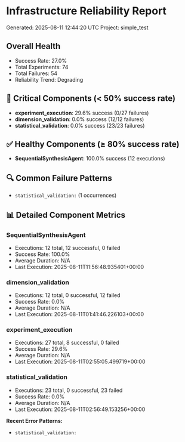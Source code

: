 # Infrastructure Reliability Report
Generated: 2025-08-11 12:44:20 UTC
Project: simple_test

## Overall Health
- Success Rate: 27.0%
- Total Experiments: 74
- Total Failures: 54
- Reliability Trend: Degrading

## 🚨 Critical Components (< 50% success rate)

- **experiment_execution**: 29.6% success (0/27 failures)
- **dimension_validation**: 0.0% success (12/12 failures)
- **statistical_validation**: 0.0% success (23/23 failures)

## ✅ Healthy Components (≥ 80% success rate)

- **SequentialSynthesisAgent**: 100.0% success (12 executions)

## 🔍 Common Failure Patterns

- `statistical_validation:` (1 occurrences)

## 📊 Detailed Component Metrics

### SequentialSynthesisAgent
- Executions: 12 total, 12 successful, 0 failed
- Success Rate: 100.0%
- Average Duration: N/A
- Last Execution: 2025-08-11T11:56:48.935401+00:00

### dimension_validation
- Executions: 12 total, 0 successful, 12 failed
- Success Rate: 0.0%
- Average Duration: N/A
- Last Execution: 2025-08-11T01:41:46.226103+00:00

### experiment_execution
- Executions: 27 total, 8 successful, 0 failed
- Success Rate: 29.6%
- Average Duration: N/A
- Last Execution: 2025-08-11T02:55:05.499719+00:00

### statistical_validation
- Executions: 23 total, 0 successful, 23 failed
- Success Rate: 0.0%
- Average Duration: N/A
- Last Execution: 2025-08-11T02:56:49.153256+00:00

**Recent Error Patterns:**
- `statistical_validation:`
